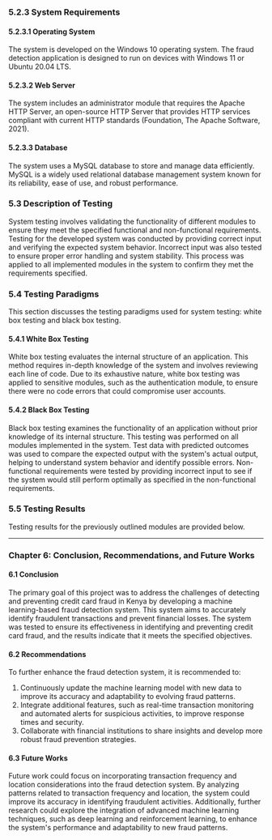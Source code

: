 ### 5.2.3 System Requirements

#### 5.2.3.1 Operating System
The system is developed on the Windows 10 operating system. The fraud detection application is designed to run on devices with Windows 11 or Ubuntu 20.04 LTS.

#### 5.2.3.2 Web Server
The system includes an administrator module that requires the Apache HTTP Server, an open-source HTTP Server that provides HTTP services compliant with current HTTP standards (Foundation, The Apache Software, 2021).

#### 5.2.3.3 Database
The system uses a MySQL database to store and manage data efficiently. MySQL is a widely used relational database management system known for its reliability, ease of use, and robust performance.

### 5.3 Description of Testing
System testing involves validating the functionality of different modules to ensure they meet the specified functional and non-functional requirements. Testing for the developed system was conducted by providing correct input and verifying the expected system behavior. Incorrect input was also tested to ensure proper error handling and system stability. This process was applied to all implemented modules in the system to confirm they met the requirements specified.

### 5.4 Testing Paradigms
This section discusses the testing paradigms used for system testing: white box testing and black box testing.

#### 5.4.1 White Box Testing
White box testing evaluates the internal structure of an application. This method requires in-depth knowledge of the system and involves reviewing each line of code. Due to its exhaustive nature, white box testing was applied to sensitive modules, such as the authentication module, to ensure there were no code errors that could compromise user accounts.

#### 5.4.2 Black Box Testing
Black box testing examines the functionality of an application without prior knowledge of its internal structure. This testing was performed on all modules implemented in the system. Test data with predicted outcomes was used to compare the expected output with the system's actual output, helping to understand system behavior and identify possible errors. Non-functional requirements were tested by providing incorrect input to see if the system would still perform optimally as specified in the non-functional requirements.

### 5.5 Testing Results
Testing results for the previously outlined modules are provided below.

---

### Chapter 6: Conclusion, Recommendations, and Future Works

#### 6.1 Conclusion
The primary goal of this project was to address the challenges of detecting and preventing credit card fraud in Kenya by developing a machine learning-based fraud detection system. This system aims to accurately identify fraudulent transactions and prevent financial losses. The system was tested to ensure its effectiveness in identifying and preventing credit card fraud, and the results indicate that it meets the specified objectives.

#### 6.2 Recommendations
To further enhance the fraud detection system, it is recommended to:
1. Continuously update the machine learning model with new data to improve its accuracy and adaptability to evolving fraud patterns.
2. Integrate additional features, such as real-time transaction monitoring and automated alerts for suspicious activities, to improve response times and security.
3. Collaborate with financial institutions to share insights and develop more robust fraud prevention strategies.

#### 6.3 Future Works
Future work could focus on incorporating transaction frequency and location considerations into the fraud detection system. By analyzing patterns related to transaction frequency and location, the system could improve its accuracy in identifying fraudulent activities. Additionally, further research could explore the integration of advanced machine learning techniques, such as deep learning and reinforcement learning, to enhance the system's performance and adaptability to new fraud patterns.
